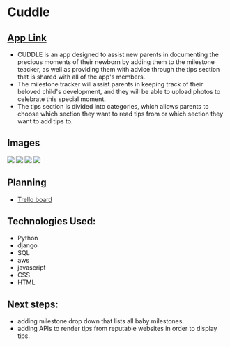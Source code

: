 # Cuddle

## <a href="https://rawans-cuddle-app.herokuapp.com"> App Link</a>

  * CUDDLE is an app designed to assist new parents in documenting the precious moments of their newborn by adding them to the milestone teacker, as well as providing them with advice through the tips section that is shared with all of the app's members.
 * The milestone tracker will assist parents in keeping track of their beloved child's development, and they will be able to upload photos to celebrate this special moment.
 * The tips section is divided into categories, which allows parents to choose which section they want to read tips from or which section they want to add tips to. 



## Images
<img src="https://i.imgur.com/E66S2bQ.png">
<img src="https://i.imgur.com/tdvcKGA.png">
<img src="https://i.imgur.com/bLHLoJB.png">
<img src="https://i.imgur.com/rNG6KdD.png">

## Planning
* <a href="https://trello.com/b/JGWzczpp/cuddle">Trello board</a>
  

## Technologies Used: 
* Python
* django
* SQL
* aws
* javascript
* CSS
* HTML



## Next steps:
* adding milestone drop down that lists all baby milestones.
* adding APIs to render tips from reputable websites in order to display tips.
